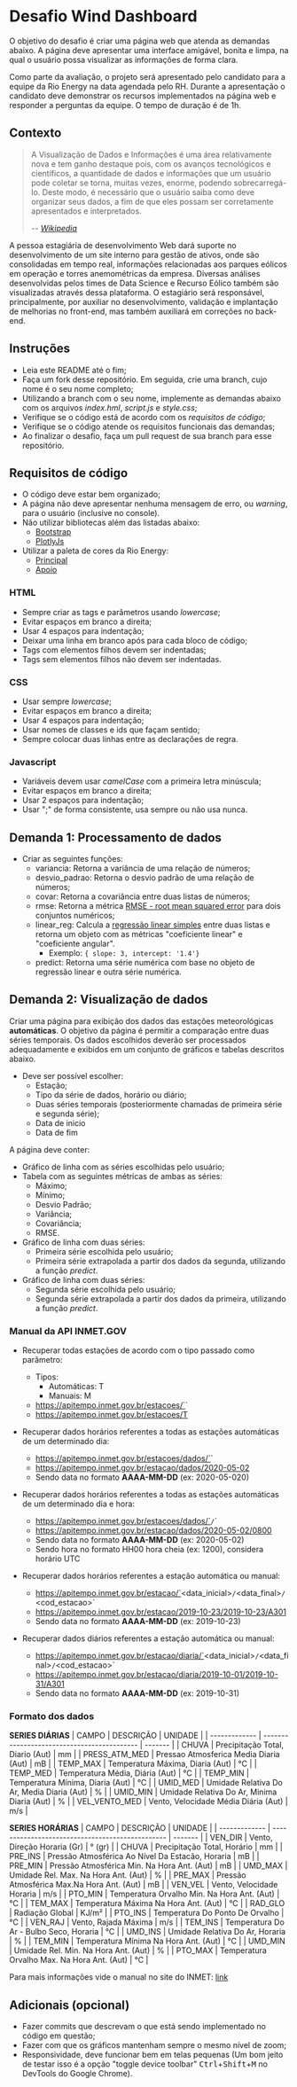 # Desafio Wind Dashboard

O objetivo do desafio é criar uma página web que atenda as demandas abaixo.
A página deve apresentar uma interface amigável, bonita e limpa,
 na qual o usuário possa visualizar as informações de forma clara.

Como parte da avaliação, o projeto será apresentado pelo candidato para a equipe da Rio Energy na data agendada pelo RH.
Durante a apresentação o candidato deve demonstrar os recursos implementados na página web e responder a perguntas da equipe.
O tempo de duração é de 1h.

## Contexto

> A Visualização de Dados e Informações é uma área relativamente nova e tem ganho destaque pois, com os avanços tecnológicos e científicos, a quantidade de dados e informações que um usuário pode coletar se torna, muitas vezes, enorme, podendo sobrecarregá-lo. Deste modo, é necessário que o usuário saiba como deve organizar seus dados, a fim de que eles possam ser corretamente apresentados e interpretados.
>
> -- <cite>[Wikipedia](https://pt.wikipedia.org/wiki/Visualiza%C3%A7%C3%A3o_de_dados)</cite>

A pessoa estagiária de desenvolvimento Web dará suporte no desenvolvimento de um site interno para gestão de ativos, onde são consolidadas em tempo real, informações relacionadas aos parques eólicos em operação e torres anemométricas da empresa. Diversas análises desenvolvidas pelos times de Data Science e Recurso Eólico também são visualizadas através dessa plataforma. O estagiário será responsável, principalmente, por auxiliar no desenvolvimento, validação e implantação de melhorias no front-end, mas também auxiliará em correções no back-end.

## Instruções

- Leia este README até o fim;
- Faça um fork desse repositório. Em seguida, crie uma branch, cujo nome é o seu nome completo;
- Utilizando a branch com o seu nome, implemente as demandas abaixo com os arquivos *index.hml*, *script.js* e *style.css*;
- Verifique se o código está de acordo com os *requisitos de código*;
- Verifique se o código atende os requisitos funcionais das demandas;
- Ao finalizar o desafio, faça um pull request de sua branch para esse repositório.

## Requisitos de código

- O código deve estar bem organizado;
- A página não deve apresentar nenhuma mensagem de erro, ou *warning*, para o usuário (inclusive no console).
- Não utilizar bibliotecas além das listadas abaixo:
  - [Bootstrap](https://getbootstrap.com/)
  - [PlotlyJs](https://plotly.com/javascript/)
- Utilizar a paleta de cores da Rio Energy:
  - [Principal](https://coolors.co/00d35c-c4f27a-1a1b86-000000-12121d-4a4a57-ecf1f4-fafcfe-ffffff)
  - [Apoio](https://coolors.co/18197a-311aa1-4719bb-7417ef-e84800-ff4f00-ff9200-ffd400-ffdf3f-dddd00)

### HTML
- Sempre criar as tags e parâmetros usando *lowercase*;
- Evitar espaços em branco a direita;
- Usar 4 espaços para indentação;
- Deixar uma linha em branco após para cada bloco de código;
- Tags com elementos filhos devem ser indentadas;
- Tags sem elementos filhos não devem ser indentadas.

### CSS
- Usar sempre *lowercase*;
- Evitar espaços em branco a direita;
- Usar 4 espaços para indentação;
- Usar nomes de classes e ids que façam sentido;
- Sempre colocar duas linhas entre as declarações de regra.

### Javascript
- Variáveis devem usar *camelCase* com a primeira letra minúscula;
- Evitar espaços em branco a direita;
- Usar 2 espaços para indentação;
- Usar ";" de forma consistente, usa sempre ou não usa nunca.


## Demanda 1: Processamento de dados


- Criar as seguintes funções:
  - variancia: Retorna a variância de uma relação de números;
  - desvio_padrao: Retorna o desvio padrão de uma relação de números;
  - covar: Retorna a covariância entre duas listas de números;
  - rmse: Retorna a métrica [RMSE - root mean squared error](https://en.wikipedia.org/wiki/Root-mean-square_deviation) para dois conjuntos numéricos;
  - linear_reg: Calcula a [regressão linear simples](https://pt.wikipedia.org/wiki/Regress%C3%A3o_linear_simples) entre duas listas e retorna um objeto com as métricas "coeficiente linear" e "coeficiente angular".
    - Exemplo: `{ slope: 3, intercept: '1.4'}`
  - predict: Retorna uma série numérica com base no objeto de regressão linear e outra série numérica.



## Demanda 2: Visualização de dados

Criar uma página para exibição dos dados das estações meteorológicas **automáticas**.
O objetivo da página é permitir a comparação entre duas séries temporais.
Os dados escolhidos deverão ser processados adequadamente e exibidos em um conjunto de gráficos e tabelas descritos abaixo.

- Deve ser possível escolher:
  - Estação;
  - Tipo da série de dados, horário ou diário;
  - Duas séries temporais (posteriormente chamadas de primeira série e segunda série);
  - Data de inicio
  - Data de fim

A página deve conter:
- Gráfico de linha com as séries escolhidas pelo usuário;
- Tabela com as seguintes métricas de ambas as séries:
   - Máximo;
   - Mínimo;
   - Desvio Padrão;
   - Variância;
   - Covariância;
   - RMSE.
- Gráfico de linha com duas séries:
  - Primeira série escolhida pelo usuário;
  - Primeira série extrapolada a partir dos dados da segunda, utilizando a função *predict*.
- Gráfico de linha com duas séries:
  - Segunda série escolhida pelo usuário;
  - Segunda série extrapolada a partir dos dados da primeira, utilizando a função *predict*.


### Manual da API INMET.GOV

- Recuperar todas estações de acordo com o tipo passado como parâmetro:
  - Tipos:
    - Automáticas: T
    - Manuais: M
  - https://apitempo.inmet.gov.br/estacoes/`<tipo>`
  - https://apitempo.inmet.gov.br/estacoes/T

- Recuperar dados horários referentes a todas as estações automáticas de um determinado dia:
  - https://apitempo.inmet.gov.br/estacoes/dados/`<data>`
  - https://apitempo.inmet.gov.br/estacao/dados/2020-05-02
  - Sendo data no formato **AAAA-MM-DD** (ex: 2020-05-020)

- Recuperar dados horários referentes a todas as estações automáticas de um determinado dia e hora:
  - https://apitempo.inmet.gov.br/estacoes/dados/`<data>`/`<data>`
  - https://apitempo.inmet.gov.br/estacao/dados/2020-05-02/0800
  - Sendo data no formato **AAAA-MM-DD** (ex: 2020-05-02)
  - Sendo hora no formato HH00 hora cheia (ex: 1200), considera horário UTC

- Recuperar dados horários referentes a estação automática ou manual:
  - https://apitempo.inmet.gov.br/estacao/`<data_inicial>`/`<data_final>`/`<cod_estacao>`
  - https://apitempo.inmet.gov.br/estacao/2019-10-23/2019-10-23/A301
  - Sendo data no formato **AAAA-MM-DD** (ex: 2019-10-23)

- Recuperar dados diários referentes a estação automática ou manual:
  - https://apitempo.inmet.gov.br/estacao/diaria/`<data_inicial>`/`<data_final>`/`<cod_estacao>`
  - https://apitempo.inmet.gov.br/estacao/diaria/2019-10-01/2019-10-31/A301
  - Sendo data no formato **AAAA-MM-DD** (ex: 2019-10-31)


### Formato dos dados

**SERIES DIÁRIAS**
| CAMPO         | DESCRIÇÃO                                   | UNIDADE |
| ------------- | ------------------------------------------- | ------- |
| CHUVA         | Precipitação Total, Diario (Aut)            | mm      |
| PRESS_ATM_MED | Pressao Atmosferica Media Diaria (Aut)      | mB      |
| TEMP_MAX      | Temperatura Máxima, Diaria (Aut)            | °C      |
| TEMP_MED      | Temperatura Média, Diária (Aut)             | °C      |
| TEMP_MIN      | Temperatura Mínima, Diaria (Aut)            | °C      |
| UMID_MED      | Umidade Relativa Do Ar, Media Diaria (Aut)  | %       |
| UMID_MIN      | Umidade Relativa Do Ar, Minima Diaria (Aut) | %       |
| VEL_VENTO_MED | Vento, Velocidade Média Diária (Aut)        | m/s     |

**SERIES HORÁRIAS**
| CAMPO         | DESCRIÇÃO                                        | UNIDADE |
| ------------- | ------------------------------------------------ | ------- |
| VEN_DIR       | Vento, Direção Horaria (Gr)                      | ° (gr)  |
| CHUVA         | Precipitação Total, Horário                      | mm      |
| PRE_INS       | Pressão Atmosférica Ao Nível Da Estacão, Horaria | mB      |
| PRE_MIN       | Pressão Atmosférica Min. Na Hora Ant. (Aut)      | mB      |
| UMD_MAX       | Umidade Rel. Max. Na Hora Ant. (Aut)             | %       |
| PRE_MAX       | Pressão Atmosférica Max.Na Hora Ant. (Aut)       | mB      |
| VEN_VEL       | Vento, Velocidade Horaria                        | m/s     |
| PTO_MIN       | Temperatura Orvalho Min. Na Hora Ant. (Aut)      | °C      |
| TEM_MAX       | Temperatura Máxima Na Hora Ant. (Aut)            | °C      |
| RAD_GLO       | Radiação Global                                  | KJ/m²   |
| PTO_INS       | Temperatura Do Ponto De Orvalho                  | °C      |
| VEN_RAJ       | Vento, Rajada Máxima                             | m/s     |
| TEM_INS       | Temperatura Do Ar - Bulbo Seco, Horaria          | °C      |
| UMD_INS       | Umidade Relativa Do Ar, Horaria                  | %       |
| TEM_MIN       | Temperatura Mínima Na Hora Ant. (Aut)            | °C      |
| UMD_MIN       | Umidade Rel. Min. Na Hora Ant. (Aut)             | %       |
| PTO_MAX       | Temperatura Orvalho Max. Na Hora Ant. (Aut)      | °C      |


Para mais informações vide o manual no site do INMET: [link](https://portal.inmet.gov.br/manual/manual-de-uso-da-api-esta%C3%A7%C3%B5es)



## Adicionais (opcional)

- Fazer commits que descrevam o que está sendo implementado no código em questão;
- Fazer com que os gráficos mantenham sempre o mesmo nível de zoom;
- Responsividade, deve funcionar bem em telas pequenas (Um bom jeito de testar isso é a opção "toggle device toolbar" <kbd>Ctrl</kbd>+<kbd>Shift</kbd>+<kbd>M</kbd> no DevTools do Google Chrome).
